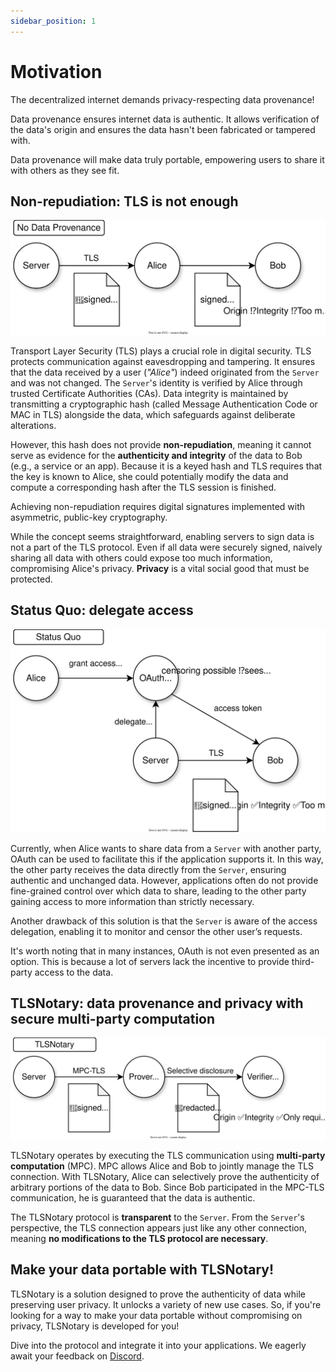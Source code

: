 ```yaml
---
sidebar_position: 1
---
```


# Motivation

The decentralized internet demands privacy-respecting data provenance!

Data provenance ensures internet data is authentic. It allows verification of the data's origin and ensures the data hasn't been fabricated or tampered with.

Data provenance will make data truly portable, empowering users to share it with others as they see fit.

## Non-repudiation: TLS is not enough

![](diagrams/data_provenance_none.svg)

Transport Layer Security (TLS) plays a crucial role in digital security. TLS protects communication against eavesdropping and tampering. It ensures that the data received by a user (_"Alice"_) indeed originated from the `Server` and was not changed. The `Server`'s identity is verified by Alice through trusted Certificate Authorities (CAs). Data integrity is maintained by transmitting a cryptographic hash (called Message Authentication Code or MAC in TLS) alongside the data, which safeguards against deliberate alterations.

However, this hash does not provide **non-repudiation**, meaning it cannot serve as evidence for the **authenticity and integrity** of the data to Bob (e.g., a service or an app). Because it is a keyed hash and TLS requires that the key is known to Alice, she could potentially modify the data and compute a corresponding hash after the TLS session is finished.

Achieving non-repudiation requires digital signatures implemented with asymmetric, public-key cryptography.

While the concept seems straightforward, enabling servers to sign data is not a part of the TLS protocol. Even if all data were securely signed, naively sharing all data with others could expose too much information, compromising Alice's privacy. **Privacy** is a vital social good that must be protected.

## Status Quo: delegate access

![](diagrams/data_provenance_oauth.svg)

Currently, when Alice wants to share data from a `Server` with another party, OAuth can be used to facilitate this if the application supports it. In this way, the other party receives the data directly from the `Server`, ensuring authentic and unchanged data. However, applications often do not provide fine-grained control over which data to share, leading to the other party gaining access to more information than strictly necessary.

Another drawback of this solution is that the `Server` is aware of the access delegation, enabling it to monitor and censor the other user’s requests.

It's worth noting that in many instances, OAuth is not even presented as an option. This is because a lot of servers lack the incentive to provide third-party access to the data.

## TLSNotary: data provenance and privacy with secure multi-party computation

![](diagrams/data_provenance_tlsn.svg)

TLSNotary operates by executing the TLS communication using **multi-party computation** (MPC). MPC allows Alice and Bob to jointly manage the TLS connection.
With TLSNotary, Alice can selectively prove the authenticity of arbitrary portions of the data to Bob. Since Bob participated in the MPC-TLS communication, he is guaranteed that the data is authentic.

The TLSNotary protocol is **transparent** to the `Server`. From the `Server`'s perspective, the TLS connection appears just like any other connection, meaning **no modifications to the TLS protocol are necessary**.

<!-- TLSNotary can also separate the TLS-MPC verification from the data verification. When an independent **Notary** handles the TLS verification, the user receives signed, or notarized, data from the notary, which she can store or carry around. This equates to full data portability. It is worth noting that in this setup, Bob (the data verifier) needs to trust the notary. -->


## Make your data portable with TLSNotary!

TLSNotary is a solution designed to prove the authenticity of data while preserving user privacy. It unlocks a variety of new use cases. So, if you're looking for a way to make your data portable without compromising on privacy, TLSNotary is developed for you!

Dive into the protocol and integrate it into your applications. We eagerly await your feedback on [Discord](https://discord.com/invite/9XwESXtcN7).
